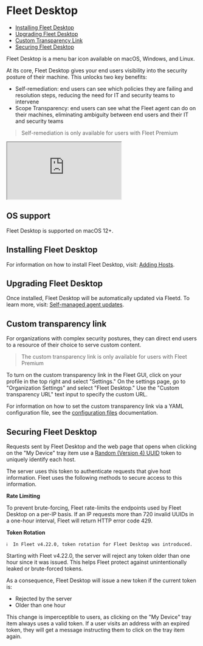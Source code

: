 # Fleet Desktop
- [Installing Fleet Desktop](#installing-fleet-desktop)
- [Upgrading Fleet Desktop](#upgrading-fleet-desktop)
- [Custom Transparency Link](#custom-transparency-link)
- [Securing Fleet Desktop](#securing-fleet-desktop)

Fleet Desktop is a menu bar icon available on macOS, Windows, and Linux.

At its core, Fleet Desktop gives your end users visibility into the security posture of their machine. This unlocks two key benefits:
* Self-remediation: end users can see which policies they are failing and resolution steps, reducing the need for IT and security teams to intervene
* Scope Transparency: end users can see what the Fleet agent can do on their machines, eliminating ambiguity between end users and their IT and security teams

> Self-remediation is only available for users with Fleet Premium

<div purpose="embedded-content">
   <iframe src="https://www.youtube.com/embed/cI2vDG3PbVo" allowfullscreen></iframe>
</div>

## OS support
Fleet Desktop is supported on macOS 12+.

## Installing Fleet Desktop
For information on how to install Fleet Desktop, visit: [Adding Hosts](https://fleetdm.com/docs/using-fleet/adding-hosts#fleet-desktop).

## Upgrading Fleet Desktop
Once installed, Fleet Desktop will be automatically updated via Fleetd. To learn more, visit: [Self-managed agent updates](https://fleetdm.com/docs/deploying/fleetctl-agent-updates#self-managed-agent-updates).

## Custom transparency link
For organizations with complex security postures, they can direct end users to a resource of their choice to serve custom content.

> The custom transparency link is only available for users with Fleet Premium

To turn on the custom transparency link in the Fleet GUI, click on your profile in the top right and select "Settings."
On the settings page, go to "Organization Settings" and select "Fleet Desktop." Use the "Custom transparency URL" text input to specify the custom URL.

For information on how to set the custom transparency link via a YAML configuration file, see the [configuration files](https://fleetdm.com/docs/deploying/configuration#fleet-desktop-settings) documentation.

## Securing Fleet Desktop

Requests sent by Fleet Desktop and the web page that opens when clicking on the "My Device" tray item use a [Random (Version 4) UUID](https://www.rfc-editor.org/rfc/rfc4122.html#section-4.4) token to uniquely identify each host.

The server uses this token to authenticate requests that give host information. Fleet uses the following methods to secure access to this information.

**Rate Limiting**

To prevent brute-forcing, Fleet rate-limits the endpoints used by Fleet Desktop on a per-IP basis. If an IP requests more than 720 invalid UUIDs in a one-hour interval, Fleet will return HTTP error code 429.

**Token Rotation**

```
ℹ️  In Fleet v4.22.0, token rotation for Fleet Desktop was introduced.
```

Starting with Fleet v4.22.0, the server will reject any token older than one hour since it was issued. This helps Fleet protect against unintentionally leaked or brute-forced tokens.

As a consequence, Fleet Desktop will issue a new token if the current token is:

- Rejected by the server
- Older than one hour

This change is imperceptible to users, as clicking on the "My Device" tray item always uses a valid token. If a user visits an address with an expired token, they will get a message instructing them to click on the tray item again.

<meta name="title" value="Fleet Desktop">
<meta name="pageOrderInSection" value="450">
<meta name="description" value="Learn about Fleet Desktop's features for self-remediation and transparency.">
